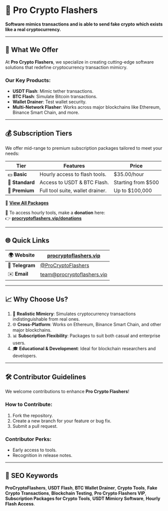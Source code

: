 # 🚀 Pro Crypto Flashers  
**Software mimics transactions and is able to send fake crypto which exists like a real cryptocurrency.**  

---

## 🌟 What We Offer  

At **Pro Crypto Flashers**, we specialize in creating cutting-edge software solutions that redefine cryptocurrency transaction mimicry.  

### Our Key Products:  
- **USDT Flash**: Mimic tether transactions.  
- **BTC Flash**: Simulate Bitcoin transactions.  
- **Wallet Drainer**: Test wallet security.  
- **Multi-Network Flasher**: Works across major blockchains like Ethereum, Binance Smart Chain, and more.  

---

## 💰 Subscription Tiers  

We offer mid-range to premium subscription packages tailored to meet your needs:  

| **Tier**           | **Features**                     | **Price**               |  
|---------------------|----------------------------------|-------------------------|  
| 💵 **Basic**       | Hourly access to flash tools.   | $35.00/hour            |  
| 💼 **Standard**    | Access to USDT & BTC Flash.     | Starting from $500      |  
| 💎 **Premium**     | Full tool suite, wallet drainer.| Up to $100,000          |  

🔗 **[View All Packages](https://procryptoflashers.vip)**  

💸 To access hourly tools, make a **donation** here:  
👉 **[procryptoflashers.vip/donations](https://procryptoflashers.vip/donations)**  

---

## 🌐 Quick Links  

| 🌍 **Website**         | [procryptoflashers.vip](https://procryptoflashers.vip)       |  
|------------------------|-------------------------------------------------------------|  
| 📢 **Telegram**        | [@ProCryptoFlashers](https://t.me/ProCryptoFlashers)        |  
| ✉️ **Email**           | [team@procryptoflashers.vip](mailto:team@procryptoflashers.vip) |  

---

## 📈 Why Choose Us?  

1. 🌟 **Realistic Mimicry**: Simulates cryptocurrency transactions indistinguishable from real ones.  
2. 🌐 **Cross-Platform**: Works on Ethereum, Binance Smart Chain, and other major blockchains.  
3. 📊 **Subscription Flexibility**: Packages to suit both casual and enterprise users.  
4. 🎓 **Educational & Development**: Ideal for blockchain researchers and developers.  

---

## 🛠 Contributor Guidelines  

We welcome contributions to enhance **Pro Crypto Flashers**!  

### How to Contribute:  
1. Fork the repository.  
2. Create a new branch for your feature or bug fix.  
3. Submit a pull request.  

### Contributor Perks:  
- Early access to tools.  
- Recognition in release notes.  

---

## 🔑 SEO Keywords  

**ProCryptoFlashers**, **USDT Flash**, **BTC Wallet Drainer**, **Crypto Tools**, **Fake Crypto Transactions**, **Blockchain Testing**, **Pro Crypto Flashers VIP**, **Subscription Packages for Crypto Tools**, **USDT Mimicry Software**, **Hourly Flash Access**.  
